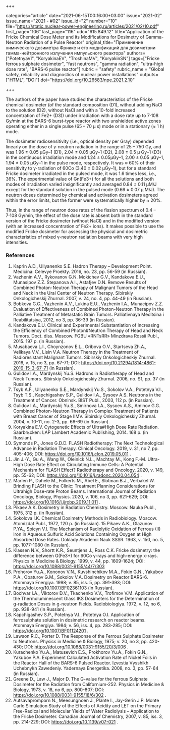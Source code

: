 +++

categories="article"
date="2021-06-15T00:16:00+03:00"
issue="2021-02"
issue_name="2021 - #02"
issue_id="2"
number="10"
file="https://static.nuclear-power-engineering.ru/articles/2021/02/10.pdf"
first_page="106"
last_page="116"
udc="615.849.12"
title="Application of the Fricke Chemical Dose Meter and its Modifications for Dosimetry of Gamma-Neutron Radiation of a Pulse Reactor"
original_title="Применение химического дозиметра Фрикке и его модификаций для дозиметрии гамма-нейтронного излучения импульсного реактора"
authors=["PotetnyaVI", "KoryakinaEV", "TroshinaMV", "KoryakinSN"]
tags=["Fricke ferrous sulphate dosimeter", "fast neutrons", "gamma radiation", "ultra-high dose rate", "BARS-6 pulse reactor"]
rubric = "safety"
rubric_name = "Global safety, reliability and diagnostics of nuclear power installations"
outputs=["HTML", "DOI"]
doi="https://doi.org/10.26583/npe.2021.2.10"

+++

The authors of the paper have studied the characteristics of the Fricke chemical
dosimeter (of the standard composition (D1), without adding NaCl to the solution (D2),
without NaCl and with a 10-fold increased concentration of Fe2+ (D3)) under irradiation
with a dose rate up to 7⋅108 Gy/min at the BARS-6 burst-type reactor with two
unshielded active zones operating either in a single pulse (65 – 70 μ s) mode or in a
stationary (≈ 1 h) mode.

The dosimeter radiosensitivity (i.e., optical density per Gray) depended linearly on the
dose of γ-neutron radiation in the range of 25 – 750 Gy, and was 1.96 ± 0.05 μGy–1 (D1),
2.04 ± 0.05 μGy–1 (D2), 2.08 ± 0.5 μ Gy–1 (D3) in the continuous irradiation mode
and 1.24 ± 0.05μGy–1, 2.00 ± 0.05 μGy–1, 1.94 ± 0.05 μGy–1 in the pulse mode,
respectively. It was ≈ 60% of their sensitivity to γ-radiation of 60Со (3.40 ± 0.02 μGy–1),
but for a standard Fricke dosimeter irradiated in the pulsed mode, it was 1.6 times less, i.e.,
36%. The experimental value of Gn(Fe3+) for all the solutions and both modes of
irradiation varied insignificantly and averaged 0.84 ± 0.11 μM/J except for the
standard solution in the pulsed mode (0.66 ± 0.07 μ M/J). The neutron doses
determined by chemical and activation dosimeters agreed within the error limits, but
the former were systematically higher by ≈ 20%.

Thus, in the range of neutron dose rates of the fission spectrum of 0.4 – 7⋅108 Gy/min,
the effect of the dose rate is absent both in the standard version of the Fricke dosimeter
(without NaCl) and in the modified version (with an increased concentration of Fe2+
ions). It makes possible to use the modified Fricke dosimeter for assessing the physical
and dosimetric characteristics of mixed γ-neutron radiation beams with very high
intensities.

### References

1. Kaprin A.D., Uliyanenko S.E. Hadron Therapy – Development Point. Medicina: Celevye Proekty. 2016, no. 23, pp. 56-59 (in Russian).
2. Vazhenin A.V., Rykovanov G.N. Mokichev G.V., Kandakova E.U., Munasipov Z.Z. Stepanova A.I., Astafjev D.N. Remove Results of Combined Photon-Neutron Therapy of Malignant Tumors of the Head and Neck in the Ural Center of Neutron Therapy. Sibirskiy Onkologicheskij Zhurnal. 2007, v. 24, no. 4, pp. 44-49 (in Russian).
3. Bobkova G.G., Vazhenin A.V., Lukina E.U., Vazhenin I.A., Munacipov Z.Z. Evaluation of Effectiveness of Combined Photon-Neutron Therapy in the Palliative Treatment of Metastatic Brain Tumors. Palliativnaya Meditsina i Reabilitatsiya, 2012, no 3, pp. 36-39 (in Russian).
4. Kandakova E.U. Clinical and Experimental Substantiation of Increasing the Efficiency of Combined Photon#Neutron Therapy of Head and Neck Tumors. Doct. diss. Moscow. FGBU «RNTsRR» Minzdrava Rossii Publ., 2015. 197 p. (in Russian).
5. Musabaeva L.I., Choynzonov E.L., Gribova O.V., Startseva Zh.A., Velikaya V.V., Lisin V.A. Neutron Therapy in the Treatment of Radioresistant Malignant Tumors. Sibirskiy Onkologicheskiy Zhurnal. 2016, v. 15, no 3, pp. 67-71; DOI: https://doi.org/10.21294/1814-4861-2016-15-3-67-71 (in Russian).
6. Gulidov I.A., Mardynskij Yu.S. Hadrons in Radiotherapy of Head and Neck Tumors. Sibirskiy Onkologicheskiy Zhurnal. 2006, no. S1, pp. 37 (in Russian).
7. Tsyb A.F., Uliyanenko S.E., Mardynskij Yu.S., Sokolov V.A., Potetnya V.I., Tsyb T.S., Kapchigashev S.P., Gulidov I.A., Sysoev A.S. Neutrons in the Treatment of Cancer. Obninsk. BIST Publ., 2003, 112 p. (in Russian).
8. Gulidov I.A., Mardynskij Yu.S., Smirnova I.A., Sysoev A.S., Aminov G.G. Combined Photon-Neutron Therapy in Complex Treatment of Patients with Breast Cancer of Stage IIMV. Sibirskiy Onkologicheskiy Zhurnal. 2004, v. 10-11, no. 2-3, pp. 66-69 (in Russian).
9. Koryakina E.V. Cytogenetic Effects of Ultra#High Dose Rate Radiation. Saarbrьcken: LAP Lambert Academic Publishing, 2014. 168 p. (in Russian).
10. Symonds P., Jones G.D.D. FLASH Radiotherapy: The Next Technological Advance in Radiation Therapy. Clinical Oncology. 2019, v. 31, no 7, pp. 405-406; DOI: https://doi.org/10.1016/j.clon.2019.05.011 .
11. Jin J.-Y., Gu A., Wang W., Oleinick N.L., Machtay M., Kong F.-M. Ultra-High Dose Rate Effect on Circulating Immune Cells: A Potential Mechanism for FLASH Effect? Radiotherapy and Oncology. 2020, v. 149, pp. 55-62; DOI: https://doi.org/10.1016/j.radonc.2020.04.054 .
12. Marlen P., Dahele M., Folkerts M., Abel E., Slotman B.J., Verbakel W. Brinding FLASH to the Clinic: Treatment Planning Considerations for Ultrahigh Dose-rate Proton Beams. International Journal of Radiation Oncology, Biology, Physics. 2020, v. 106, no 3, pp. 621-629; DOI: https://doi.org/10.1016/j.ijrobp.2019.11.011 .
13. Pikaev A.K. Dosimetry in Radiation Chemistry. Moscow. Nauka Publ., 1975, 312 p. (in Russian).
14. Sokolova I.K. Chemical Dosimetry Methods in Radiobiology. Moscow. Atomizdat Publ., 1972, 120 p. (in Russian). 15.Pikaev A.K., Glazunov P.YA., Spicyn V.I. The Mechanism of Radiolytic Oxidation of Ferrous (II) Iron in Aqueous Sulfuric Acid Solutions Containing Oxygen at High Absorbed Dose Rates. Doklady Akademii Nauk SSSR. 1963, v. 150, no. 5, pp. 1077-1080 (in Russian).
16. Klassen N.V., Shortt K.R., Seuntjens J., Ross C.K. Fricke dosimetry: the difference between G(Fe3+) for 60Co γ-rays and high-energy x-rays. Physics in Medicine & Biology. 1999, v. 44, pp. 1609-1624; DOI: https://doi.org/10.1088/0031-9155/44/7/303
17. Prohorov Yu.A., Kononov V.N., Kuvshinchikov M.A., Fokin G.N., Yakubov P.A., Obaturov G.M., Sokolov V.A. Dosimetry on Reactor BARS-6. Atomnaya Energiya. 1998; v. 85, iss. 5, pp. 391-393; DOI: https://doi.org/10.1007/BF02361103 (in Russian).
18. Bochvar I.A., Viktorov D.V., Tkachenko V.V., Trofimov V.M. Application of the
Thermoluminescent Glass IKS Dosimeters for the Determination of g-radiation Doses in g-neutron Fields. Radiobiologiya. 1972, v. 12, no 6, pp. 938-941 (in Russian).
19. Kapchigashev S.P., Potetnya V.I., Potetnya O.I. Application of ferrosulphate solution in dosimetric research on reactor beams. Atomnaya Energiya. 1984; v. 56, iss. 4, pp. 283-285; DOI: https://doi.org/10.1007/BF01124201 .
20. Lawson R.C., Porter D. The Response of the Ferrous Sulphate Dosimeter to Neutrons. Physics in Medicine & Biology, 1975; v. 20, no 3, pp. 420-430; DOI: https://doi.org/10.1088/0031-9155/20/3/006 .
21. Kurachenko Yu.A., Matusevich E.S., Prokhorov Yu.A., Fokin G.N., Yakubov P.A. Experiment Calculated Activation Rate of Nickel Foils in the Reactor Hall of the BARS-6 Pulsed Reactor. Izvestia Vysshikh Uchebnykh Zawedeniy. Yadernaya Energetika. 2008, no. 3, pp. 57-64 (in Russian).
22. Greene D., Law J., Major D. The G-value for the ferrous Sulphate Dosimeter for the Radiation from Californium-252. Physics in Medicine & Biology, 1973, v. 18, no 6, pp. 800-807; DOI: https://doi.org/10.1088/0031-9155/18/6/302 .
23. Autsavapromporn N., Meesungnoen J., Plante I., Jay-Gerin J.P. Monte Carlo Simulation Study of the Effects of Acidity and LET on the Primary Free-Radical and Molecular Yields of Water Radiolysis – Application to the Fricke Dosimeter. Canadian Journal of Chemistry, 2007, v. 85, iss. 3, pp. 214-229; DOI: https://doi.org/10.1139/v07-021 .